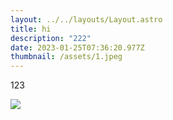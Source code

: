 ```yaml
---
layout: ../../layouts/Layout.astro
title: hi
description: "222"
date: 2023-01-25T07:36:20.977Z
thumbnail: /assets/1.jpeg
---
```

1﻿23



![](/assets/1.jpeg)
